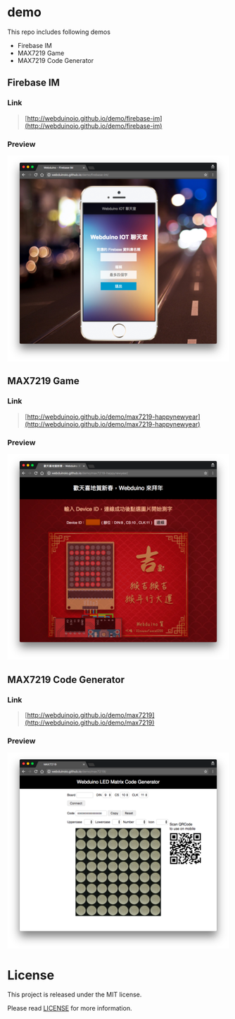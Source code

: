 # demo

This repo includes following demos

- Firebase IM
- MAX7219 Game
- MAX7219 Code Generator

## Firebase IM

### Link

> [http://webduinoio.github.io/demo/firebase-im](http://webduinoio.github.io/demo/firebase-im)

### Preview

![Firebase IM](img/firebase-im.png)

## MAX7219 Game

### Link

> [http://webduinoio.github.io/demo/max7219-happynewyear](http://webduinoio.github.io/demo/max7219-happynewyear)

### Preview

![MAX7219 Game](img/max7219-game.png)

## MAX7219 Code Generator

### Link

> [http://webduinoio.github.io/demo/max7219](http://webduinoio.github.io/demo/max7219)

### Preview

![MAX7219 Game](img/max7219-code-generator.png)

# License

This project is released under the MIT license.

Please read [LICENSE](LICENSE) for more information.
